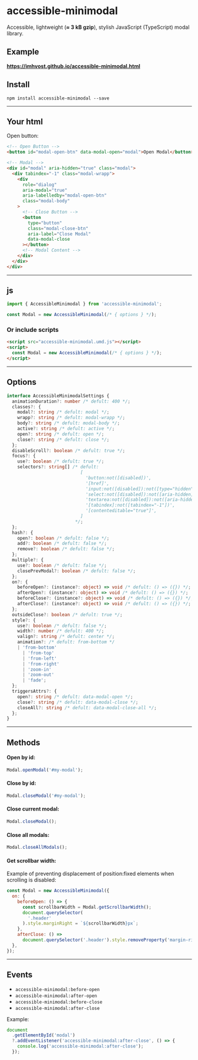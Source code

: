 # accessible-minimodal

Accessible, lightweight (**≈ 3 kB gzip**), stylish JavaScript (TypeScript) modal library.

## Example

**https://imhvost.github.io/accessible-minimodal.html**

## Install

```
npm install accessible-minimodal --save
```

---

## Your html

Open button:

```html
<!-- Open Button -->
<button id="modal-open-btn" data-modal-open="modal">Open Modal</button>

<!-- Modal -->
<div id="modal" aria-hidden="true" class="modal">
  <div tabindex="-1" class="modal-wrapp">
    <div
      role="dialog"
      aria-modal="true"
      aria-labelledby="modal-open-btn"
      class="modal-body"
    >
      <!-- Close Button -->
      <button
        type="button"
        class="modal-close-btn"
        aria-label="Close Modal"
        data-modal-close
      ></button>
      <!-- Modal Content -->
    </div>
  </div>
</div>
```

---

## js

```js
import { AccessibleMinimodal } from 'accessible-minimodal';

const Modal = new AccessibleMinimodal(/* { options } */);
```

### Or include scripts

```html
<script src="accessible-minimodal.umd.js"></script>
<script>
  const Modal = new AccessibleMinimodal(/* { options } */);
</script>
```

---

## Options

```typescript
interface AccessibleMinimodalSettings {
  animationDuration?: number /* defult: 400 */;
  classes?: {
    modal?: string /* defult: modal */;
    wrapp?: string /* defult: modal-wrapp */;
    body?: string /* defult: modal-body */;
    active?: string /* defult: active */;
    open?: string /* defult: open */;
    close?: string /* defult: close */;
  };
  disableScroll?: boolean /* defult: true */;
  focus?: {
    use?: boolean /* defult: true */;
    selectors?: string[] /* defult:
                            [
                              'button:not([disabled])',
                              '[href]',
                              'input:not([disabled]):not([type="hidden"]):not([aria-hidden])',
                              'select:not([disabled]):not([aria-hidden])',
                              'textarea:not([disabled]):not([aria-hidden])',
                              '[tabindex]:not([tabindex="-1"])',
                              '[contenteditable="true"]',
                            ]
                          */;
  };
  hash?: {
    open?: boolean /* defult: false */;
    add?: boolean /* defult: false */;
    remove?: boolean /* defult: false */;
  };
  multiple?: {
    use?: boolean /* defult: false */;
    closePrevModal?: boolean /* defult: false */;
  };
  on?: {
    beforeOpen?: (instance?: object) => void /* defult: () => ({}) */;
    afterOpen?: (instance?: object) => void /* defult: () => ({}) */;
    beforeClose?: (instance?: object) => void /* defult: () => ({}) */;
    afterClose?: (instance?: object) => void /* defult: () => ({}) */;
  };
  outsideClose?: boolean /* defult: true */;
  style?: {
    use?: boolean /* defult: false */;
    width?: number /* defult: 400 */;
    valign?: string /* defult: center */;
    animation?: /* defult: from-bottom */
    | 'from-bottom'
      | 'from-top'
      | 'from-left'
      | 'from-right'
      | 'zoom-in'
      | 'zoom-out'
      | 'fade';
  };
  triggersAttrs?: {
    open?: string /* defult: data-modal-open */;
    close?: string /* defult: data-modal-close */;
    closeAll?: string /* defult: data-modal-close-all */;
  };
}
```

---

## Methods

#### Open by id:

```js
Modal.openModal('#my-modal');
```

#### Close by id:

```js
Modal.closeModal('#my-modal');
```

#### Close current modal:

```js
Modal.closeModal();
```

#### Close all modals:

```js
Modal.closeAllModals();
```

#### Get scrollbar width:

Example of preventing displacement of position:fixed elements when scrolling is disabled:

```js
const Modal = new AccessibleMinimodal({
  on: {
    beforeOpen: () => {
      const scrollbarWidth = Modal.getScrollbarWidth();
      document.querySelector(
        '.header'
      ).style.marginRight = `${scrollbarWidth}px`;
    },
    afterClose: () =>
      document.querySelector('.header').style.removeProperty('margin-right'),
  },
});
```

---

## Events

- `accessible-minimodal:before-open`
- `accessible-minimodal:after-open`
- `accessible-minimodal:before-close`
- `accessible-minimodal:after-close`

Example:

```javascript
document
  .getElementById('modal')
  ?.addEventListener('accessible-minimodal:after-close', () => {
    console.log('accessible-minimodal:after-close');
  });
```
